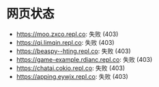 # 网页状态
- https://moo.zxco.repl.co: 失败 (403)
- https://qi.limqin.repl.co: 失败 (403)
- https://beaspy--hting.repl.co: 失败 (403)
- https://game-example.rdianc.repl.co: 失败 (403)
- https://chatai.cokio.repl.co: 失败 (403)
- https://apping.eywjx.repl.co: 失败 (403)
